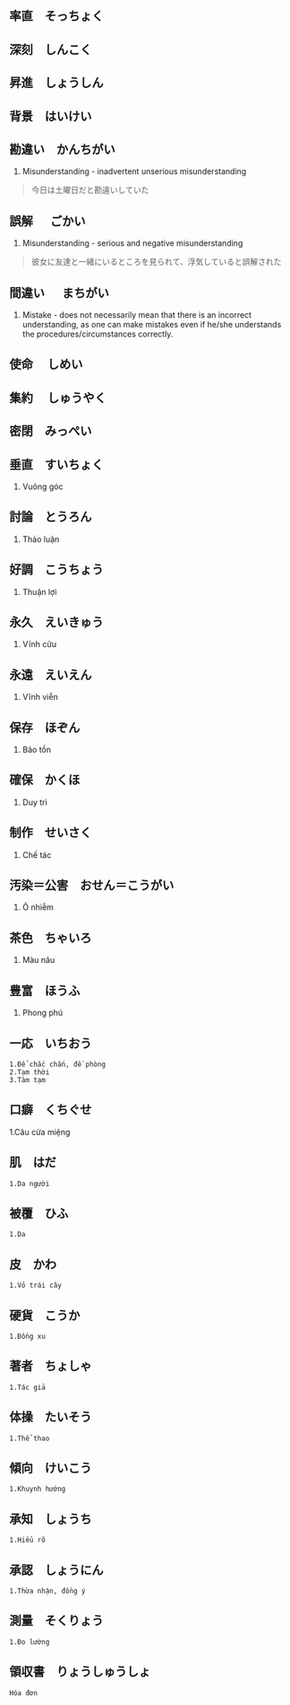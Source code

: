 ## <span class='kanji-title'>率直&emsp;そっちょく

## <span class='kanji-title'>深刻&emsp;しんこく

## <span class='kanji-title'> 昇進&emsp;しょうしん

## <span class='kanji-title'> 背景&emsp;はいけい

## <span class='kanji-title'> 勘違い&emsp;かんちがい

1. <span class='kanji-mean'> Misunderstanding - inadvertent unserious misunderstanding 

> <span class='kanji-usage'> 今日は土曜日だと勘違いしていた  

## <span class='kanji-title'> 誤解 &emsp; ごかい
1. <span class='kanji-mean'> Misunderstanding - serious and negative misunderstanding
> <span class='kanji-usage'> 彼女に友達と一緒にいるところを見られて、浮気していると誤解された  

## <span class='kanji-title'> 間違い &emsp; まちがい
1. <span class='kanji-mean'> Mistake - does not necessarily mean that there is an incorrect understanding, as one can make mistakes even if he/she understands the procedures/circumstances correctly. 

## <span class='kanji-title'> 使命 &emsp;しめい

## <span class='kanji-title'> 集約 &emsp;しゅうやく

## <span class='kanji-title'> 密閉&emsp;みっぺい

## <span class='kanji-title'> 垂直&emsp;すいちょく
1.  Vuông góc

## <span class='kanji-title'>討論&emsp;とうろん
1. Thảo luận

## <span class='kanji-title'>好調&emsp;こうちょう
1. Thuận lợi

## <span class='kanji-title'>永久&emsp;えいきゅう
1. Vĩnh cửu

## <span class='kanji-title'>永遠&emsp;えいえん
1.  Vĩnh viễn 

## <span class='kanji-title'>保存&emsp;ほぞん
1. Bảo tồn

## <span class='kanji-title'>確保&emsp;かくほ
1.  Duy trì

## <span class='kanji-title'>制作&emsp;せいさく
1.  Chế tác

## <span class='kanji-title'>汚染＝公害&emsp;おせん＝こうがい
1. Ô nhiễm 

## <span class='kanji-title'>茶色&emsp;ちゃいろ
1. Màu nâu

## <span class='kanji-title'>豊富&emsp;ほうふ
1. Phong phú

## <span class='kanji-title'>一応&emsp;いちおう
```
1.Để chắc chắn, đề phòng
2.Tạm thời
3.Tàm tạm
```

## <span class='kanji-title'>口癖&emsp;くちぐせ

1.Câu cửa miệng

## <span class='kanji-title'>肌&emsp;はだ
```
1.Da người
```

## <span class='kanji-title'>被覆&emsp;ひふ
```
1.Da
```

## <span class='kanji-title'>皮&emsp;かわ
```
1.Vỏ trái cây
```

## <span class='kanji-title'>硬貨&emsp;こうか
```
1.Đồng xu
```

## <span class='kanji-title'>著者&emsp;ちょしゃ
```
1.Tác giả
```

## <span class='kanji-title'>体操&emsp;たいそう
```
1.Thể thao
```

## <span class='kanji-title'>傾向&emsp;けいこう
```
1.Khuynh hướng
```

## <span class='kanji-title'>承知&emsp;しょうち
```
1.Hiểu rõ
```

## <span class='kanji-title'>承認&emsp;しょうにん
```
1.Thừa nhận, đồng ý
```

## 測量&emsp;そくりょう
```
1.Đo lường
```

## <span class='kanji-title'>領収書&emsp;りょうしゅうしょ
```
Hóa đơn
```

